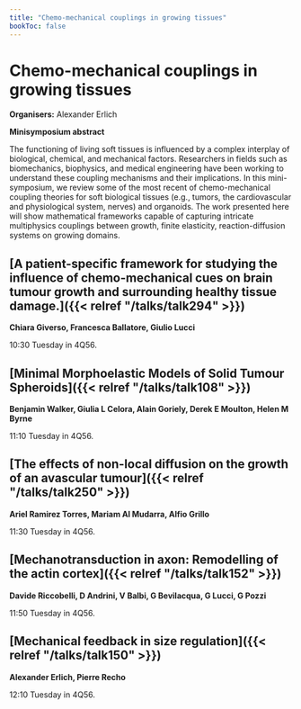 ```yaml
---
title: "Chemo-mechanical couplings in growing tissues"
bookToc: false
---
```


# Chemo-mechanical couplings in growing tissues

**Organisers:** Alexander Erlich

**Minisymposium abstract**

The functioning of living soft tissues is influenced by a complex interplay of biological, chemical, and mechanical factors. Researchers in fields such as biomechanics, biophysics, and medical engineering have been working to understand these coupling mechanisms and their implications. In this mini-symposium, we review some of the most recent of chemo-mechanical coupling theories for soft biological tissues (e.g., tumors, the cardiovascular and physiological system, nerves) and organoids. The work presented here will show mathematical frameworks capable of capturing intricate multiphysics couplings between growth, finite elasticity, reaction-diffusion systems on growing domains. 



## [A patient-specific framework for studying the influence of chemo-mechanical cues on brain tumour growth and surrounding healthy tissue damage.]({{< relref "/talks/talk294" >}})

**Chiara Giverso, Francesca Ballatore, Giulio Lucci**

10:30 Tuesday in 4Q56.


## [Minimal Morphoelastic Models of Solid Tumour Spheroids]({{< relref "/talks/talk108" >}})

**Benjamin Walker, Giulia L Celora, Alain Goriely, Derek E Moulton, Helen M Byrne**

11:10 Tuesday in 4Q56.


## [The effects of non-local diffusion on the growth of an avascular tumour]({{< relref "/talks/talk250" >}})

**Ariel Ramirez Torres, Mariam Al Mudarra, Alfio Grillo**

11:30 Tuesday in 4Q56.


## [Mechanotransduction in axon: Remodelling of the actin cortex]({{< relref "/talks/talk152" >}})

**Davide Riccobelli, D Andrini, V Balbi, G Bevilacqua, G Lucci, G Pozzi**

11:50 Tuesday in 4Q56.


## [Mechanical feedback in size regulation]({{< relref "/talks/talk150" >}})

**Alexander Erlich, Pierre Recho**

12:10 Tuesday in 4Q56.


